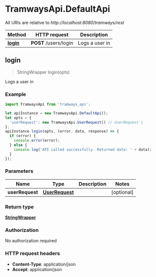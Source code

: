 # TramwaysApi.DefaultApi

All URIs are relative to *http://localhost:8080/tramways/rest*

Method | HTTP request | Description
------------- | ------------- | -------------
[**login**](DefaultApi.md#login) | **POST** /users/login | Logs a user in



## login

> StringWrapper login(opts)

Logs a user in

### Example

```javascript
import TramwaysApi from 'tramways_api';

let apiInstance = new TramwaysApi.DefaultApi();
let opts = {
  'userRequest': new TramwaysApi.UserRequest() // UserRequest | 
};
apiInstance.login(opts, (error, data, response) => {
  if (error) {
    console.error(error);
  } else {
    console.log('API called successfully. Returned data: ' + data);
  }
});
```

### Parameters


Name | Type | Description  | Notes
------------- | ------------- | ------------- | -------------
 **userRequest** | [**UserRequest**](UserRequest.md)|  | [optional] 

### Return type

[**StringWrapper**](StringWrapper.md)

### Authorization

No authorization required

### HTTP request headers

- **Content-Type**: application/json
- **Accept**: application/json

